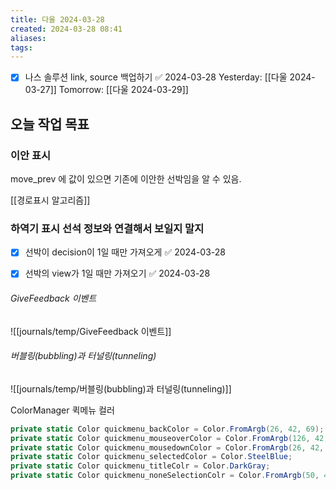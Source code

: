 ```yaml
---
title: 다울 2024-03-28
created: 2024-03-28 08:41
aliases: 
tags:
---
```

- [x] 나스 솔루션 link, source 백업하기 ✅ 2024-03-28
Yesterday: [[다울 2024-03-27]]
Tomorrow: [[다울 2024-03-29]]

## 오늘 작업 목표
### 이안 표시


move_prev 에 값이 있으면 기존에 이안한 선박임을 알 수 있음.

[[경로표시 알고리즘]]

### 하역기 표시 선석 정보와 연결해서 보일지 말지
- [x] 선박이 decision이 1일 때만 가져오게 ✅ 2024-03-28
- [x] 선박의 view가 1일 때만 가져오기 ✅ 2024-03-28



###### GiveFeedback 이벤트
![[journals/temp/GiveFeedback 이벤트]]



###### 버블링(bubbling)과 터널링(tunneling)
![[journals/temp/버블링(bubbling)과 터널링(tunneling)]]

ColorManager
퀵메뉴 컬러

```cs
private static Color quickmenu_backColor = Color.FromArgb(26, 42, 69);
private static Color quickmenu_mouseoverColor = Color.FromArgb(126, 42, 69);
private static Color quickmenu_mousedownColor = Color.FromArgb(26, 42, 69);
private static Color quickmenu_selectedColor = Color.SteelBlue;
private static Color quickmenu_titleColr = Color.DarkGray;
private static Color quickmenu_noneSelectionColr = Color.FromArgb(50, 42, 69);
```


